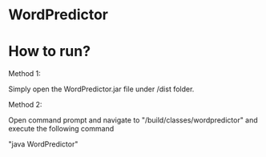 # WordPredictor

# How to run?

Method 1:

Simply open the WordPredictor.jar file under /dist folder.

Method 2:

Open command prompt and navigate to "/build/classes/wordpredictor" and execute the following command

"java WordPredictor"
